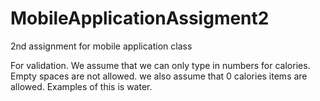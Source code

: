 # MobileApplicationAssigment2
2nd assignment for mobile application class

For validation. We assume that we can only type in numbers for calories. Empty spaces are not allowed.
                we also assume that 0 calories items are allowed. Examples of this is water.
